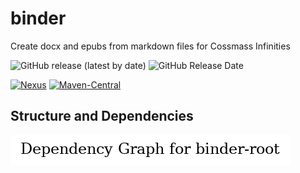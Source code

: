 # binder
Create docx and epubs from markdown files for Cossmass Infinities

![GitHub release (latest by date)](
https://img.shields.io/github/v/release/kemitix/binder?style=for-the-badge)
![GitHub Release Date](
https://img.shields.io/github/release-date/kemitix/binder?style=for-the-badge)

[![Nexus](
https://img.shields.io/nexus/r/https/oss.sonatype.org/net.kemitix.binder/binder.svg?style=for-the-badge)](
https://oss.sonatype.org/content/repositories/releases/net/kemitix/binder/binder/)
[![Maven-Central](
https://img.shields.io/maven-central/v/net.kemitix.binder/binder.svg?style=for-the-badge)](
https://search.maven.org/search?q=g:net.kemitix.binder%20a:binder)

## Structure and Dependencies

![Reactor Graph](doc/images/reactor-graph.png)
